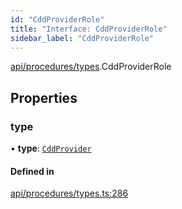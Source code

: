 ```yaml
---
id: "CddProviderRole"
title: "Interface: CddProviderRole"
sidebar_label: "CddProviderRole"
---
```


[api/procedures/types](../../../../../modules/API/Procedures/Types/Types.md).CddProviderRole

## Properties

### type

• **type**: [`CddProvider`](../../../../../enums/API/Procedures/Types/RoleType/RoleType.md#cddprovider)

#### Defined in

[api/procedures/types.ts:286](https://github.com/PolymeshAssociation/polymesh-sdk/blob/49a0066c3/src/api/procedures/types.ts#L286)
